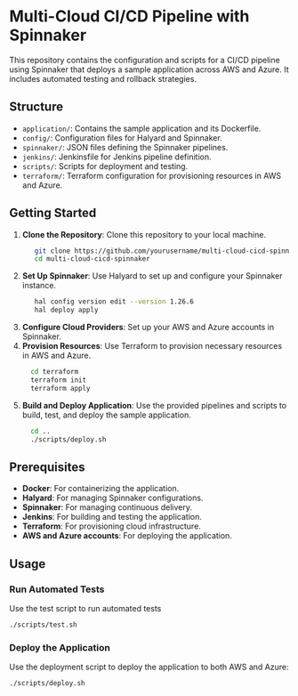 # Multi-Cloud CI/CD Pipeline with Spinnaker

This repository contains the configuration and scripts for a CI/CD pipeline using Spinnaker that deploys a sample application across AWS and Azure. It includes automated testing and rollback strategies.

## Structure

- `application/`: Contains the sample application and its Dockerfile.
- `config/`: Configuration files for Halyard and Spinnaker.
- `spinnaker/`: JSON files defining the Spinnaker pipelines.
- `jenkins/`: Jenkinsfile for Jenkins pipeline definition.
- `scripts/`: Scripts for deployment and testing.
- `terraform/`: Terraform configuration for provisioning resources in AWS and Azure.

## Getting Started

1. **Clone the Repository**: Clone this repository to your local machine.
   ```bash
      git clone https://github.com/yourusername/multi-cloud-cicd-spinnaker.git
      cd multi-cloud-cicd-spinnaker
    ```
2. **Set Up Spinnaker**: Use Halyard to set up and configure your Spinnaker instance.
   ```bash
      hal config version edit --version 1.26.6
      hal deploy apply
    ```
3. **Configure Cloud Providers**: Set up your AWS and Azure accounts in Spinnaker.
4. **Provision Resources**: Use Terraform to provision necessary resources in AWS and Azure.
   ```bash
     cd terraform
     terraform init
     terraform apply
    ```
5. **Build and Deploy Application**: Use the provided pipelines and scripts to build, test, and deploy the sample application.
   ```bash
     cd ..
     ./scripts/deploy.sh
    ```


## Prerequisites

- **Docker**: For containerizing the application.
- **Halyard**: For managing Spinnaker configurations.
- **Spinnaker**: For managing continuous delivery.
- **Jenkins**: For building and testing the application.
- **Terraform**: For provisioning cloud infrastructure.
- **AWS and Azure accounts**: For deploying the application.

## Usage

### Run Automated Tests

Use the test script to run automated tests

```sh
./scripts/test.sh
```
### Deploy the Application

Use the deployment script to deploy the application to both AWS and Azure:

```sh
./scripts/deploy.sh
```

